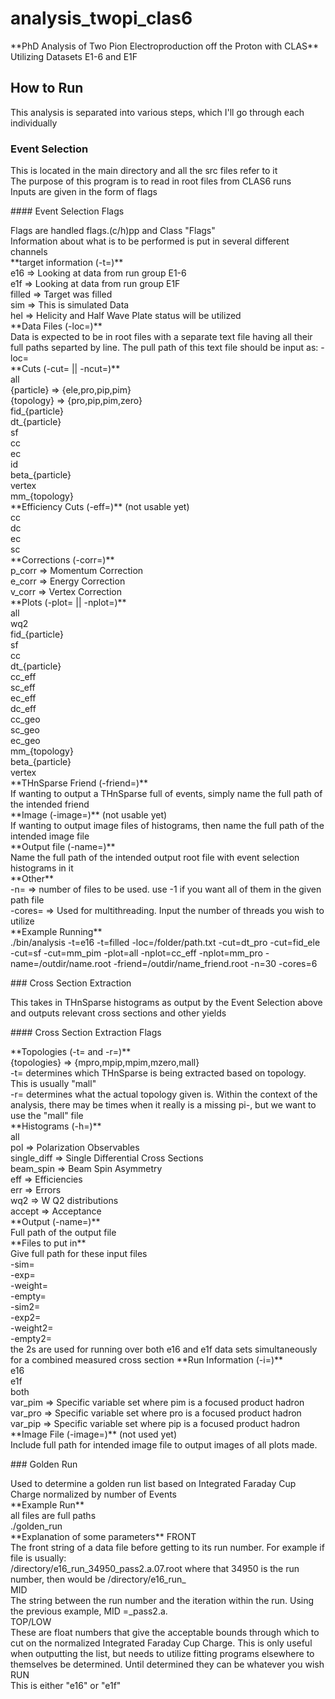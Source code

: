 # analysis_twopi_clas6
 <p>**PhD Analysis of Two Pion Electroproduction off the Proton with CLAS**<br>
 Utilizing Datasets E1-6 and E1F</p>

## How to Run
 This analysis is separated into various steps, which I'll go through each individually
### Event Selection
 <p>This is located in the main directory and all the src files refer to it<br>
 The purpose of this program is to read in root files from CLAS6 runs<br>
 Inputs are given in the form of flags</p>
#### Event Selection Flags
 <p>Flags are handled flags.(c/h)pp and Class "Flags"<br>
 Information about what is to be performed is put in several different channels<br>
 **target information (-t=)**<br>
    e16 => Looking at data from run group E1-6<br>
    e1f => Looking at data from run group E1F<br>
    filled => Target was filled<br>
    sim => This is simulated Data<br>
    hel => Helicity and Half Wave Plate status will be utilized<br>
 **Data Files (-loc=)**<br>
 Data is expected to be in root files with a separate text file having all their full paths separted by line. The pull path of this text file should be input as: -loc=<Full Path to Path File><br>
 **Cuts (-cut= || -ncut=)**<br>
 all<br>
 {particle} => {ele,pro,pip,pim}<br>
 {topology} => {pro,pip,pim,zero}<br>
    fid_{particle}<br>
    dt_{particle}<br>
    sf<br>
    cc<br>
    ec<br>
    id<br>
    beta_{particle}<br>
    vertex<br>
    mm_{topology}<br>
 **Efficiency Cuts (-eff=)** (not usable yet)<br>
    cc<br>
    dc<br>
    ec<br>
    sc<br>
 **Corrections (-corr=)** <br>
    p_corr  => Momentum Correction<br>
    e_corr  => Energy Correction<br>
    v_corr  => Vertex Correction<br>
 **Plots (-plot= || -nplot=)**<br>
    all<br>
    wq2<br>
    fid_{particle}<br>
    sf<br>
    cc<br>
    dt_{particle}<br>
    cc_eff<br>
    sc_eff<br>
    ec_eff<br>
    dc_eff<br>
    cc_geo<br>
    sc_geo<br>
    ec_geo<br>
    mm_{topology}<br>
    beta_{particle}<br>
    vertex<br>
 **THnSparse Friend (-friend=)**<br>
 If wanting to output a THnSparse full of events, simply name the full path of the intended friend<br>
 **Image (-image=)** (not usable yet)<br>
  If wanting to output image files of histograms, then name the full path of the intended image file<br>
 **Output file (-name=)**<br>
 Name the full path of the intended output root file with event selection histograms in it<br>
 **Other**<br>
 -n=  => number of files to be used. use -1 if you want all of them in the given path file<br>
 -cores=  => Used for multithreading. Input the number of threads you wish to utilize<br>
 **Example Running**<br>
 ./bin/analysis -t=e16 -t=filled -loc=/folder/path.txt -cut=dt_pro -cut=fid_ele -cut=sf -cut=mm_pim -plot=all -nplot=cc_eff -nplot=mm_pro -name=/outdir/name.root -friend=/outdir/name_friend.root -n=30 -cores=6</p>
### Cross Section Extraction
 <p>This takes in THnSparse histograms as output by the Event Selection above and outputs relevant cross sections and other yields</p>
#### Cross Section Extraction Flags
 <p>**Topologies (-t= and -r=)**<br>
 {topologies} => {mpro,mpip,mpim,mzero,mall}<br>
 -t= determines which THnSparse is being extracted based on topology. This is usually "mall"<br>
 -r= determines what the actual topology given is. Within the context of the analysis, there may be times when it really is a missing pi-, but we want to use the "mall" file<br>
 **Histograms (-h=)**<br>
    all<br>
    pol => Polarization Observables<br>
    single_diff => Single Differential Cross Sections<br>
    beam_spin => Beam Spin Asymmetry<br>
    eff => Efficiencies<br>
    err => Errors<br>
    wq2 => W Q2 distributions<br>
    accept => Acceptance<br>
 **Output (-name=)**<br>
 Full path of the output file<br>
 **Files to put in**<br>
 Give full path for these input files<br>
    -sim=<br>
    -exp=<br>
    -weight=<br>
    -empty=<br>
    -sim2=<br>
    -exp2=<br>
    -weight2=<br>
    -empty2=<br>
 the 2s are used for running over both e16 and e1f data sets simultaneously for a combined measured cross section
 **Run Information (-i=)**<br>
    e16<br>
    e1f<br>
    both<br>
    var_pim => Specific variable set where pim is a focused product hadron<br>
    var_pro => Specific variable set where pro is a focused product hadron<br>
    var_pip => Specific variable set where pip is a focused product hadron<br>
 **Image File (-image=)** (not used yet)<br>
 Include full path for intended image file to output images of all plots made. </p>
### Golden Run
 <p>Used to determine a golden run list based on Integrated Faraday Cup Charge normalized by number of Events <br>
 **Example Run**<br>
 all files are full paths<br>
 ./golden_run <data path file> <number of files> <output name> <FRONT> <MID> <LOW> <TOP> <RUN><br>
 **Explanation of some parameters**
 FRONT<br>
    The front string of a data file before getting to its run number. For example if file is usually:<br>
    /directory/e16_run_34950_pass2.a.07.root where that 34950 is the run number, then <FRONT> would be /directory/e16_run_<br>
 MID<br>
    The string between the run number and the iteration within the run. Using the previous example, MID =_pass2.a.<br>
 TOP/LOW<br>
    These are float numbers that give the acceptable bounds through which to cut on the normalized Integrated Faraday Cup Charge. This is only useful when outputting the list, but needs to utilize fitting programs elsewhere to themselves be determined. Until determined they can be whatever you wish<br>
 RUN<br>
    This is either "e16" or "e1f"</p>